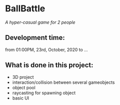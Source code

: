 # BallBattle
*A hyper-casual game for 2 people*
## Development time:
from 01:00PM, 23rd, October, 2020 to ...
## What is done in this project:
- 3D project
- interaction/collision between several gameobjects
- object pool
- raycasting for spawning object
- basic UI
